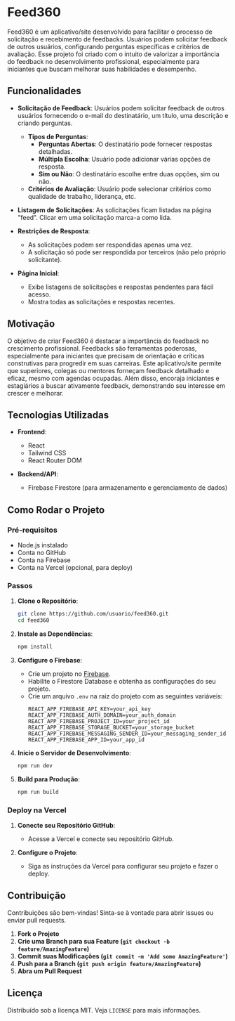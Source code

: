 # Feed360

Feed360 é um aplicativo/site desenvolvido para facilitar o processo de solicitação e recebimento de feedbacks. Usuários podem solicitar feedback de outros usuários, configurando perguntas específicas e critérios de avaliação. Esse projeto foi criado com o intuito de valorizar a importância do feedback no desenvolvimento profissional, especialmente para iniciantes que buscam melhorar suas habilidades e desempenho.

## Funcionalidades

- **Solicitação de Feedback**: Usuários podem solicitar feedback de outros usuários fornecendo o e-mail do destinatário, um título, uma descrição e criando perguntas.
  - **Tipos de Perguntas**:
    - **Perguntas Abertas**: O destinatário pode fornecer respostas detalhadas.
    - **Múltipla Escolha**: Usuário pode adicionar várias opções de resposta.
    - **Sim ou Não**: O destinatário escolhe entre duas opções, sim ou não.
  - **Critérios de Avaliação**: Usuário pode selecionar critérios como qualidade de trabalho, liderança, etc.
  
- **Listagem de Solicitações**: As solicitações ficam listadas na página "feed". Clicar em uma solicitação marca-a como lida.
  
- **Restrições de Resposta**:
  - As solicitações podem ser respondidas apenas uma vez.
  - A solicitação só pode ser respondida por terceiros (não pelo próprio solicitante).
  
- **Página Inicial**:
  - Exibe listagens de solicitações e respostas pendentes para fácil acesso.
  - Mostra todas as solicitações e respostas recentes.

## Motivação

O objetivo de criar Feed360 é destacar a importância do feedback no crescimento profissional. Feedbacks são ferramentas poderosas, especialmente para iniciantes que precisam de orientação e críticas construtivas para progredir em suas carreiras. Este aplicativo/site permite que superiores, colegas ou mentores forneçam feedback detalhado e eficaz, mesmo com agendas ocupadas. Além disso, encoraja iniciantes e estagiários a buscar ativamente feedback, demonstrando seu interesse em crescer e melhorar.

## Tecnologias Utilizadas

- **Frontend**:
  - React
  - Tailwind CSS
  - React Router DOM

- **Backend/API**:
  - Firebase Firestore (para armazenamento e gerenciamento de dados)

## Como Rodar o Projeto

### Pré-requisitos

- Node.js instalado
- Conta no GitHub
- Conta na Firebase
- Conta na Vercel (opcional, para deploy)

### Passos

1. **Clone o Repositório**:
    ```bash
    git clone https://github.com/usuario/feed360.git
    cd feed360
    ```

2. **Instale as Dependências**:
    ```bash
    npm install
    ```

3. **Configure o Firebase**:
    - Crie um projeto no [Firebase](https://firebase.google.com/).
    - Habilite o Firestore Database e obtenha as configurações do seu projeto.
    - Crie um arquivo `.env` na raiz do projeto com as seguintes variáveis:
      ```
      REACT_APP_FIREBASE_API_KEY=your_api_key
      REACT_APP_FIREBASE_AUTH_DOMAIN=your_auth_domain
      REACT_APP_FIREBASE_PROJECT_ID=your_project_id
      REACT_APP_FIREBASE_STORAGE_BUCKET=your_storage_bucket
      REACT_APP_FIREBASE_MESSAGING_SENDER_ID=your_messaging_sender_id
      REACT_APP_FIREBASE_APP_ID=your_app_id
      ```

4. **Inicie o Servidor de Desenvolvimento**:
    ```bash
    npm run dev
    ```

5. **Build para Produção**:
    ```bash
    npm run build
    ```

### Deploy na Vercel

1. **Conecte seu Repositório GitHub**:
    - Acesse a Vercel e conecte seu repositório GitHub.

2. **Configure o Projeto**:
    - Siga as instruções da Vercel para configurar seu projeto e fazer o deploy.

## Contribuição

Contribuições são bem-vindas! Sinta-se à vontade para abrir issues ou enviar pull requests.

1. **Fork o Projeto**
2. **Crie uma Branch para sua Feature (`git checkout -b feature/AmazingFeature`)**
3. **Commit suas Modificações (`git commit -m 'Add some AmazingFeature'`)**
4. **Push para a Branch (`git push origin feature/AmazingFeature`)**
5. **Abra um Pull Request**

## Licença

Distribuído sob a licença MIT. Veja `LICENSE` para mais informações.
